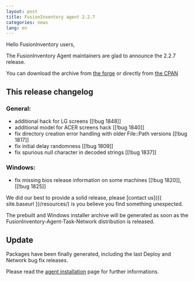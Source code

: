 ```yaml
---
layout: post
title: FusionInventory agent 2.2.7
categories: news
lang: en
---
```


Hello FusionInventory users,

The FusionInventory Agent maintainers are glad to announce the 2.2.7 release.

You can download the archive from [the forge](http://forge.fusioninventory.org/attachments/download/867/FusionInventory-Agent-2.2.7.tar.gz)
or directly from [the CPAN](https://metacpan.org/release/FusionInventory-Agent)

## This release changelog

### General:

* additional hack for LG screens [[!bug 1848]]
* additional model for ACER screens hack [[!bug 1840]]
* fix directory creation error handling with older File::Path versions [[!bug 1817]]
* fix initial delay randomness [[!bug 1809]]
* fix spurious null character in decoded strings [[!bug 1837]]

### Windows:

* fix missing bios release information on some machines [[!bug 1820]], [[!bug 1825]]

We did our best to provide a solid release, please [contact us]({{ site.baseurl }}/resources/) is you believe you find something unexpected.

The prebuilt and Windows installer archive will be generated as soon as the
FusionInventory-Agent-Task-Network distribution is released.

## Update

Packages have been finally generated, including the last Deploy and Network bug fix releases.

Please read the [agent installation](https://documentation.fusioninventory.org/%20FusionInventory_agent/%20%20%20Installation/windows/)
page for further informations.
